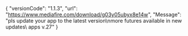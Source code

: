 { "versionCode": "1.1.3", "url": "https://www.mediafire.com/download/g03y05ubyx8e14w", "Message": "pls update your app to the latest version\nmore futures available in new updates\ apps v.27" }
